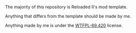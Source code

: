 The majority of this repository is Reloaded II's mod template.

Anything that differs from the template should be made by me.

Anything made by me is under the [WTFPL-69.420](https://raw.githubusercontent.com/sean-clayton/WTFPL-69.420/master/WTFPL-69.420.txt) license.
